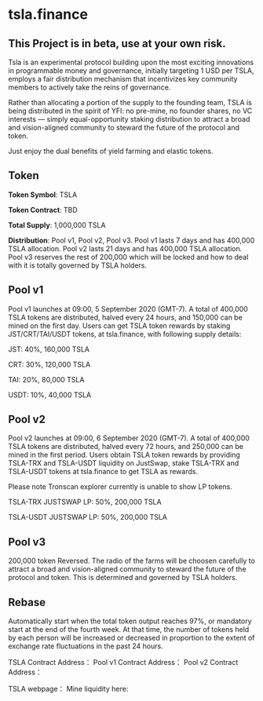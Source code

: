 # tsla.finance

## This Project is in beta, use at your own risk.

Tsla is an experimental protocol building upon the most exciting innovations in programmable money and governance, initially targeting 1 USD per TSLA, employs a fair distribution mechanism that incentivizes key community members to actively take the reins of governance. 

Rather than allocating a portion of the supply to the founding team, TSLA is being distributed in the spirit of YFI: no pre-mine, no founder shares, no VC interests — simply equal-opportunity staking distribution to attract a broad and vision-aligned community to steward the future of the protocol and token.

Just enjoy the dual benefits of yield farming and elastic tokens. 

## Token

**Token Symbol**: TSLA

**Token Contract**: TBD

**Total Supply**: 1,000,000 TSLA

**Distribution**: Pool v1, Pool v2, Pool v3. Pool v1 lasts 7 days and has 400,000 TSLA allocation. Pool v2 lasts 21 days and has 400,000 TSLA allocation. Pool v3 reserves the rest of 200,000 which will be locked and how to deal with it is totally governed by TSLA holders.

## Pool v1

Pool v1 launches at 09:00, 5 September 2020 (GMT-7). A total of 400,000 TSLA tokens are distributed, halved every 24 hours, and 150,000 can be mined on the first day. Users can get TSLA token rewards by staking JST/CRT/TAI/USDT tokens, at tsla.finance, with following supply details:


JST:  40%, 160,000 TSLA

CRT:  30%, 120,000 TSLA

TAI:  20%, 80,000 TSLA

USDT: 10%, 40,000 TSLA


## Pool v2

Pool v2 launches at 09:00, 6 September 2020 (GMT-7). A total of 400,000 TSLA tokens are distributed, halved every 72 hours, and 250,000 can be mined in the first period. Users obtain TSLA token rewards by providing TSLA-TRX and TSLA-USDT liquidity on JustSwap, stake TSLA-TRX and TSLA-USDT tokens at tsla.finance to get TSLA as rewards.

Please note Tronscan explorer currently is unable to show LP tokens.

TSLA-TRX JUSTSWAP LP: 50%, 200,000 TSLA

TSLA-USDT JUSTSWAP LP: 50%, 200,000 TSLA


## Pool v3

200,000 token Reversed. The radio of the farms will be choosen carefully to attract a broad and vision-aligned community to steward the future of the protocol and token. This is determined and governed by TSLA holders.

## Rebase

Automatically start when the total token output reaches 97%, or mandatory start at the end of the fourth week. At that time, the number of tokens held by each person will be increased or decreased in proportion to the extent of exchange rate fluctuations in the past 24 hours.

TSLA Contract Address：
Pool v1 Contract Address：
Pool v2 Contract Address：

TSLA webpage：
Mine liquidity here:

